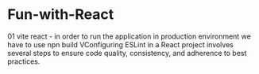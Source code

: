 # Fun-with-React


01 vite react - in order to run the application in production environment we have to use npn build 
VConfiguring ESLint in a React project involves several steps to ensure code quality, consistency, and adherence to best practices.
